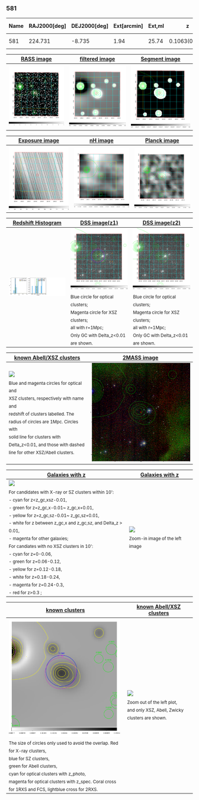 <div STYLE="page-break-after: always;"></div>

### 581

|Name|RAJ2000[deg]|DEJ2000[deg] |Ext[arcmin]| Ext,ml | z | z_src| C|GC(XSZ,Delta_z<0.01)| GC(OPT,Delta_z<0.01)|GC| R_sig[arcmin] | R500[arcmin] | R500[Mpc]| CRsig[c/s] | CR500[c/s] |L500[1E44 erg/s]|F500[1E-12 erg/s/cm^2]| M500[1E14 Msun]|Tx[keV]|Cnt_sig|Beta|Rc[arcmin]|Comment|Alias|
|---|---|---|---|---|---|------|---|--------|---------|----------|---|---|---|---|---|---|---|---|---|---|---|---|---|---|
|581| 224.731| -8.735| 1.94| 25.74| 0.1063(0.006)| z1, z_xsz| B| MCXC, Tar| N| MCXC, N, Tar| 39.610| 8.945| 1.045| 0.391(0.100)| 0.346(0.088)| 1.792(0.380)| 6.204(1.315)| 3.59(0.37)| 4.87(0.32)| 396.5| 0.504(-0.003+0.007)| 2.012(-0.210+0.240)| -| k205|

|[RASS image](../image/581/581_img.pdf)|[filtered image](../image/581/581_fil.pdf)|[Segment image](../image/581/581_seg.pdf)|
|-------------------|--------------------|-------------------|
| <img src="../image/581/581_img.png" width="300">  | <img src="../image/581/581_fil.png" width="300">   | <img src="../image/581/581_seg.png" width="300">  |

|[Exposure image](../image/581/581_mex.pdf)| [nH image](../image/581/581_nh.pdf)| [Planck image](../image/581/581_p.pdf)|
|-------------------|--------------------|-------------------|
|<img src="../image/581/581_mex.png" width="300">   | <img src="../image/581/581_nh.png" width="300">    | <img src="../image/581/581_p.png" width="300"> |

|[Redshift Histogram](../image/581/581_zg.pdf) | [DSS image(z1)](../image/581/581_dss_z1.pdf)      |  [DSS image(z2)](../image/581/581_dss_z2.pdf)    |
|-------------------|--------------------|-------------------|
|<img src="../image/581/581_zg.png" width="300"> |<img src="../image/581/581_dss_z1.png" width="300"> <sub><br>Blue circle for optical clusters; <br>Magenta circle for XSZ clusters; <br>all with r=1Mpc; <br>Only GC with Delta_z<0.01 are shown. </sub>| <img src="../image/581/581_dss_z2.png" width="300"><sub><br>Blue circle for optical clusters; <br>Magenta circle for XSZ clusters; <br>all with r=1Mpc; <br>Only GC with Delta_z<0.01 are shown. </sub> |

|[known Abell/XSZ clusters](../image/581/581_m.pdf) | [2MASS image](../image/581/581_2mass.pdf)      |
|-------------------|-------------------|
|<img src=../image/581/581_m.png width="300"> <br><sub>Blue and magenta circles for optical and <br>XSZ clusters, respectively with name and <br>redshift of clusters labelled. The <br>radius of circles are 1Mpc. Circles with <br>solid line for clusters with <br>Delta_z<0.01, and those with dashed <br>line for other XSZ/Abell clusters.        </sub>|<img src="../image/581/581_2mass.png" width="300">  |

|[Galaxies with z](../image/581/581_opt_ned.pdf) |[Galaxies with z](../image/581/581_opt_ned_zoom.pdf) |
|-------------------|-------------------|
| <img src=../image/581/581_opt_ned.png width="300"> <br><sub> For candidates with X-ray or SZ clusters within 10': <br> - cyan for z<z_gc,xsz-0.01, <br> - green for z=z_gc,x-0.01~ z_gc,x+0.01, <br> - yellow for z=z_gc,sz-0.01~ z_gc,sz+0.01, <br> - white for z between z_gc,x and z_gc,sz, and Delta_z > 0.01, <br> - magenta for other galaxies; <br>For candiates with no XSZ clusters in 10': <br> - cyan for z=0-0.06, <br> - green for z=0.06-0.12, <br> - yellow for z=0.12-0.18, <br> - white for z=0.18-0.24, <br> - magenta for z=0.24-0.3, <br> - red for z>0.3 ;  </sub>|<img src=../image/581/581_opt_ned_zoom.png width="300">  <br><sub> Zoom-in image of the left image</sub>|

|[known clusters](../image/581/581_gc.pdf) |[known Abell/XSZ clusters](../image/581/581_gc_large.pdf) |
|-------------------|-------------------|
| <img src=../image/581/581_gc.png width="300"> <br><sub> The size of circles only used to avoid the overlap. Red for X-ray clusters, <br> blue for SZ clusters, <br> green for Abell clusters, <br> cyan for optical clusters with z_photo, <br> magenta for optical clusters with z_spec. Coral cross for 1RXS and FCS, lightblue cross for 2RXS. </sub>|<img src=../image/581/581_gc_large.png width="300"> <br><sub> Zoom out of the left plot, <br> and only XSZ, Abell, Zwicky clusters are shown. </sub> |



